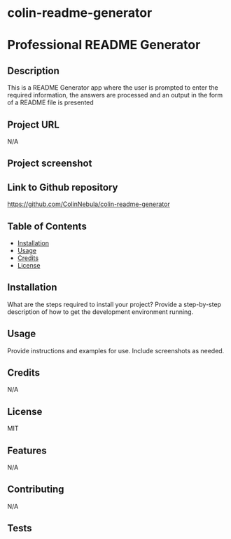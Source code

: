 # colin-readme-generator

# Professional README Generator 


## Description
This is a README Generator app where the user is prompted to enter the required information, the answers are processed and an output in the form of a README file is presented

## Project URL
N/A

## Project screenshot


## Link to Github repository
https://github.com/ColinNebula/colin-readme-generator

## Table of Contents
* [Installation](#installation)
* [Usage](#usage)
* [Credits](#credits)
* [License](#license)

## Installation

What are the steps required to install your project? Provide a step-by-step description of how to get the development environment running.


## Usage 

Provide instructions and examples for use. Include screenshots as needed.

## Credits
N/A

## License
MIT

## Features
N/A

## Contributing
N/A

## Tests
